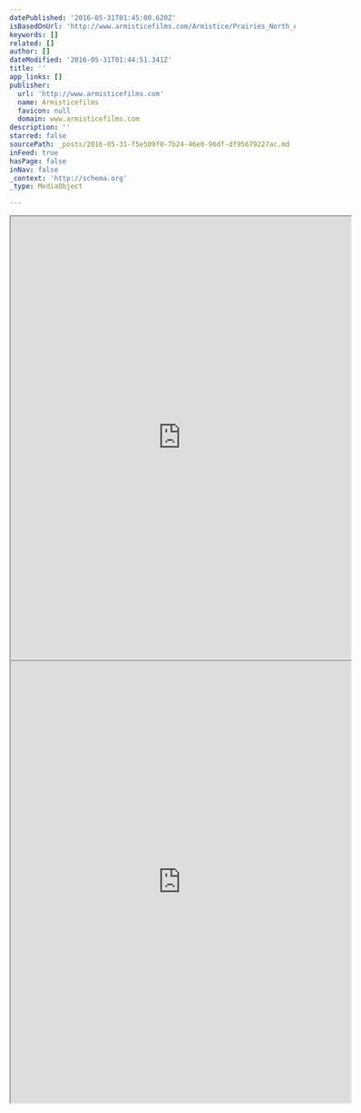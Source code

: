 ```yaml
---
datePublished: '2016-05-31T01:45:00.620Z'
isBasedOnUrl: 'http://www.armisticefilms.com/Armistice/Prairies_North_Article_files/Ryan%20Boyko%20-%20Prairies%20North%20-%20Magazine%20Article.pdf'
keywords: []
related: []
author: []
dateModified: '2016-05-31T01:44:51.341Z'
title: ''
app_links: []
publisher:
  url: 'http://www.armisticefilms.com'
  name: Armisticefilms
  favicon: null
  domain: www.armisticefilms.com
description: ''
starred: false
sourcePath: _posts/2016-05-31-f5e509f0-7b24-46e0-96df-df95679227ac.md
inFeed: true
hasPage: false
inNav: false
_context: 'http://schema.org'
_type: MediaObject

---
```

<iframe src="https://drive.google.com/viewerng/viewer?url=http%3A//www.armisticefilms.com/Armistice/Prairies_North_Article_files/Ryan%2520Boyko%2520-%2520Prairies%2520North%2520-%2520Magazine%2520Article.pdf&amp;embedded=true" width="600" height="780" style=""></iframe>

<iframe src="https://drive.google.com/viewerng/viewer?url=http%3A//www.armisticefilms.com/Armistice/Prairies_North_Article_files/Ryan%2520Boyko%2520-%2520Prairies%2520North%2520-%2520Magazine%2520Article.pdf&amp;embedded=true" width="600" height="780" style=""></iframe>